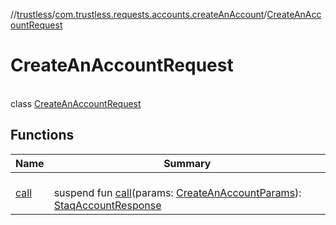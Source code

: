 //[trustless](../../../index.md)/[com.trustless.requests.accounts.createAnAccount](../index.md)/[CreateAnAccountRequest](index.md)

# CreateAnAccountRequest

\
class [CreateAnAccountRequest](index.md)

## Functions

| Name | Summary |
|---|---|
| [call](call.md) | <br>suspend fun [call](call.md)(params: [CreateAnAccountParams](../-create-an-account-params/index.md)): [StaqAccountResponse](../../com.trustless.requests.accounts/-staq-account-response/index.md) |

